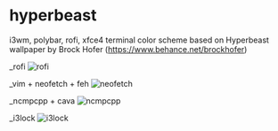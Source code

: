 # hyperbeast
i3wm, polybar, rofi, xfce4 terminal color scheme based on Hyperbeast wallpaper by Brock Hofer (https://www.behance.net/brockhofer)

_rofi
![rofi](https://i.imgur.com/86w2wi4.png "rofi")

_vim + neofetch + feh
![neofetch](http://i.imgur.com/kJNiVes.png "neofetch")

_ncmpcpp + cava
![ncmpcpp](http://i.imgur.com/NhGyws5.png "ncmpcpp")

_i3lock
![i3lock](http://imgur.com/oIUQ9BA.png "i3lock")
